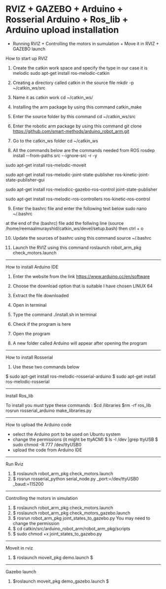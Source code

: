 # RVIZ + GAZEBO  + Arduino + Rosserial Arduino + Ros_lib + Arduino upload installation 

* Running RVIZ + Controlling the motors in sumulation + Move it in RVIZ + GAZEBO launch 

How to start up RVIZ 

1)	Create the catkin work space and specify the type in our case it is melodic
sudo apt-get install ros-melodic-catkin

2)	Creating a directory called catkin in the source file 
mkdir -p ~/catkin_ws/src

3)	Name it as catkin work
cd ~/catkin_ws/

4)	Installing the arm package by using this command 
catkin_make

5)	Enter the source folder by this command 
cd ~/catkin_ws/src

6)	Enter the robotic arm package by using this command 
git clone https://github.com/smart-methods/arduino_robot_arm.git 

7)	Go to the catkin_ws folder 
cd ~/catkin_ws

8)	All the commands below are the commands needed from ROS
rosdep install --from-paths src --ignore-src -r -y

sudo apt-get install ros-melodic-moveit

sudo apt-get install ros-melodic-joint-state-publisher ros-kinetic-joint-state-publisher-gui

sudo apt-get install ros-melodicc-gazebo-ros-control joint-state-publisher

sudo apt-get install ros-melodic-ros-controllers ros-kinetic-ros-control

9)	Enter the bashrc file and enter the following text below
sudo nano ~/.bashrc

at the end of the (bashrc) file add the follwing line
(source /home/reemaalmurayshid/catkin_ws/devel/setup.bash)
then 
ctrl + o

10)	Update the sources of bashrc using this command 
source ~/.bashrc

11)	Launch the RVIZ using this command 
roslaunch robot_arm_pkg check_motors.launch


------------------------------------------------------------------------------------------------------------------------------------------
How to install Arduino IDE 

1)	Enter the website from the link 
https://www.arduino.cc/en/software

2)	Choose the download option that is suitable I have chosen LINUX 64 


3)	Extract the file downloaded  


4)	Open in terminal 


5)	Type the command ./install.sh in terminal 


6)	Check if the program is here 


7)	Open the program 


8)	A new folder called Arduino will appear after opening the program 


---------------------------------------------------------------------------------------------------------------------------------
How to  install Rosserial 

1)	Use these two commands below 

$ sudo apt-get install ros-melodic-rosserial-arduino
$ sudo apt-get install ros-melodic-rosserial


-----------------------------------------------------------------------------------------------------------------------------
Install Ros_lib 

To install you must type these commands : 
$cd <sketchbook>/libraries 
 $rm -rf ros_lib
rosrun rosserial_arduino make_libraries.py

-------------------------------------------------------------------------------------------------------------------------------

How to upload the Arduino code 
- select the Arduino port to be used on Ubuntu system 
- change the permissions (it might be ttyACM) 
$ ls -l /dev |grep ttyUSB 
$ sudo chmod -R 777 /dev/ttyUSB0 
- upload the code from Arduino IDE 
----------------------------------------------------------------------------------------------------------------------------- 
 
Run Rviz 
1) $ roslaunch robot_arm_pkg check_motors.launch 
2) $ rosrun rosserial_python serial_node.py _port:=/dev/ttyUSB0 _baud:=115200 
----------------------------------------------------------------------------------------------------------------------------- 
 
 
Controlling the motors in simulation 
1) $ roslaunch robot_arm_pkg check_motors.launch 
2) $ roslaunch robot_arm_pkg check_motors_gazebo.launch 
3) $ rosrun robot_arm_pkg joint_states_to_gazebo.py 
You may need to change the permission 
4) $ cd catkin/src/arduino_robot_arm/robot_arm_pkg/scripts 
7) $ sudo chmod +x joint_states_to_gazebo.py  
-------------------------------------------------------------------------------------------------------------------------- 
 
 
Moveit in rviz  
1) $ roslaunch moveit_pkg demo.launch $ 
 
--------------------------------------------------------------------------------------------------------------------------- 
 
Gazebo launch  
1) $roslaunch moveit_pkg demo_gazebo.launch $

